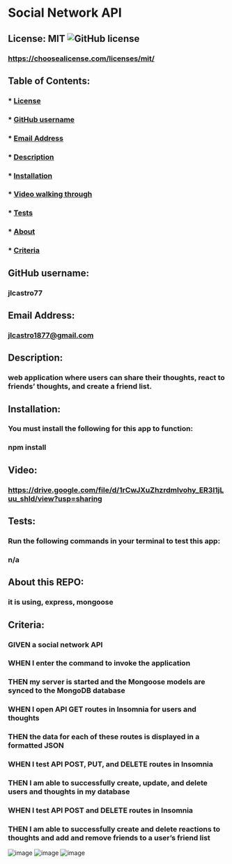 # Social Network API

  ## License: MIT  ![GitHub license](https://img.shields.io/github/license/Naereen/StrapDown.js.svg)
  ### https://choosealicense.com/licenses/mit/

  ## Table of Contents:
  ###  * [License](#askeMeGH)
  ###  * [GitHub username](#askeMeGH)
  ###  * [Email Address](#email)
  ###  * [Description](#description)
  ###  * [Installation](#Installation)
  ###  * [Video walking through](#video)
  ###  * [Tests](#tests)
  ###  * [About](#UserInstruction)
  ###  * [Criteria](#criteria)

  ## GitHub username:
  ### jlcastro77
  
  ## Email Address:
  ### jlcastro1877@gmail.com

  ## Description:
  ### web application where users can share their thoughts, react to friends’ thoughts, and create a friend list.

  ## Installation:
  ### You must install the following for this app to function:
  ### npm install

  ## Video:
  ### https://drive.google.com/file/d/1rCwJXuZhzrdmlvohy_ER3I1jLuu_shld/view?usp=sharing
  
  ## Tests:
  ### Run the following commands in your terminal to test this app:
  ### n/a

  ## About this REPO:
  ### it is using, express, mongoose

  ## Criteria:
  ### GIVEN a social network API
  ### WHEN I enter the command to invoke the application
  ### THEN my server is started and the Mongoose models are synced to the MongoDB database
  ### WHEN I open API GET routes in Insomnia for users and thoughts
  ### THEN the data for each of these routes is displayed in a formatted JSON
  ### WHEN I test API POST, PUT, and DELETE routes in Insomnia
  ### THEN I am able to successfully create, update, and delete users and thoughts in my database
  ### WHEN I test API POST and DELETE routes in Insomnia
  ### THEN I am able to successfully create and delete reactions to thoughts and add and remove friends to a user’s friend list

  ![image](https://github.com/user-attachments/assets/109667fb-9e92-4478-89a4-893fcb0fc82a)
  ![image](https://github.com/user-attachments/assets/7b0975b2-f563-4d2f-8afa-2553dc5ebf0a)
  ![image](https://github.com/user-attachments/assets/f231c496-eeda-4f24-b434-8e1f8d4b57a9)



